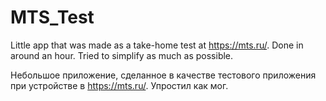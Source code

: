# MTS_Test

Little app that was made as a take-home test at https://mts.ru/. Done in around an hour.
Tried to simplify as much as possible.

Небольшое приложение, сделанное в качестве тестового приложения при устройстве в https://mts.ru/.
Упростил как мог.
